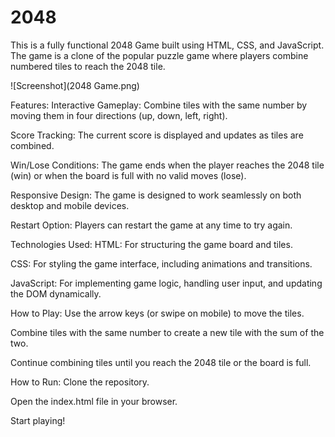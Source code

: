 # 2048
This is a fully functional 2048 Game built using HTML, CSS, and JavaScript. The game is a clone of the popular puzzle game where players combine numbered tiles to reach the 2048 tile.

![Screenshot](2048 Game.png)



Features:
Interactive Gameplay: Combine tiles with the same number by moving them in four directions (up, down, left, right).

Score Tracking: The current score is displayed and updates as tiles are combined.

Win/Lose Conditions: The game ends when the player reaches the 2048 tile (win) or when the board is full with no valid moves (lose).

Responsive Design: The game is designed to work seamlessly on both desktop and mobile devices.

Restart Option: Players can restart the game at any time to try again.

Technologies Used:
HTML: For structuring the game board and tiles.

CSS: For styling the game interface, including animations and transitions.

JavaScript: For implementing game logic, handling user input, and updating the DOM dynamically.

How to Play:
Use the arrow keys (or swipe on mobile) to move the tiles.

Combine tiles with the same number to create a new tile with the sum of the two.

Continue combining tiles until you reach the 2048 tile or the board is full.

How to Run:
Clone the repository.

Open the index.html file in your browser.

Start playing!
